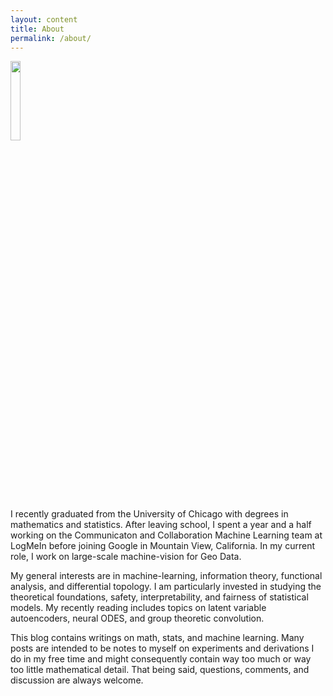```yaml
---
layout: content
title: About
permalink: /about/
---
```


<p align="left">
  <img src="https://frankwang95.github.io/assets/about_photo.jpg" width="18%">
</p>

I recently graduated from the University of Chicago with degrees in mathematics and statistics. After leaving school, I spent a year and a half working on the Communicaton and Collaboration Machine Learning team at LogMeIn before joining Google in Mountain View, California. In my current role, I work on large-scale machine-vision for Geo Data.

My general interests are in machine-learning, information theory, functional analysis, and differential topology. I am particularly invested in studying the theoretical foundations, safety, interpretability, and fairness of statistical models. My recently reading includes topics on latent variable autoencoders, neural ODES, and group theoretic convolution.

This blog contains writings on math, stats, and machine learning. Many posts are intended to be notes to myself on experiments and derivations I do in my free time and might consequently contain way too much or way too little mathematical detail. That being said, questions, comments, and discussion are always welcome.
